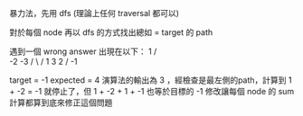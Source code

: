 暴力法，先用 dfs (理論上任何 traversal 都可以)

對於每個 node 再以 dfs 的方式找出總如 = target 的 path

遇到一個 wrong answer 出現在以下：
         1
       /   \
     -2    -3
     / \   /
    1   3  2
   /
 -1

target = -1
expected = 4
演算法的輸出為 3 ，經檢查是最左側的path，計算到 1 + -2 = -1 就停止了，但 1 + -2 + 1 + -1 也等於目標的 -1 
修改讓每個 node 的 sum 計算都算到底來修正這個問題